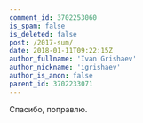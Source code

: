 ```yaml
---
comment_id: 3702253060
is_spam: false
is_deleted: false
post: /2017-sum/
date: 2018-01-11T09:22:15Z
author_fullname: 'Ivan Grishaev'
author_nickname: 'igrishaev'
author_is_anon: false
parent_id: 3702233071
---
```


<p>Спасибо, поправлю.</p>
